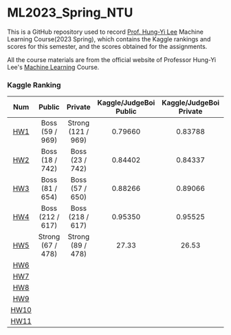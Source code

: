 # ML2023_Spring_NTU

This is a GitHub repository used to record [Prof. Hung-Yi Lee](https://speech.ee.ntu.edu.tw/~hylee/index.php) Machine Learning Course(2023 Spring), which contains the Kaggle rankings and scores for this semester, and the scores obtained for the assignments. 

All the course materials are from the official website of Professor Hung-Yi Lee's [Machine Learning](https://speech.ee.ntu.edu.tw/~hylee/ml/2023-spring.php) Course.

### Kaggle Ranking

|                              Num                               |     Public       |      Private       |  Kaggle/JudgeBoi Public  |  Kaggle/JudgeBoi Private  | Score |
|:--------------------------------------------------------------:|:----------------:|:------------------:|:------------------------:|:-------------------------:|:-----:|
|  [HW1](https://www.kaggle.com/competitions/ml2023spring-hw1/)  | Boss (59 / 969)  | Strong (121 / 969) | 0.79660                 |  0.83788                  |  9/10 |
|  [HW2](https://www.kaggle.com/competitions/ml2023spring-hw2/)  | Boss (18 / 742)  | Boss (23 / 742)    | 0.84402                 |  0.84337                  ||
|  [HW3](https://www.kaggle.com/competitions/ml2023spring-hw3/)  | Boss (81 / 654)  | Boss (57 / 650)    | 0.88266                 |  0.89066                  ||
|  [HW4](https://www.kaggle.com/competitions/ml2023springhw4)    | Boss (212 / 617) | Boss (218 / 617)   | 0.95350                 |  0.95525                  ||
|  [HW5](https://ml.ee.ntu.edu.tw/homeworks/1/description/)      | Strong (67 / 478)| Strong (89 / 478)  | 27.33                   |  26.53                    ||
|  [HW6](https://ml.ee.ntu.edu.tw/homeworks/2/description/)      |                  |                    |                         |                           ||
|  [HW7](https://www.kaggle.com/competitions/ml2023spring-hw7/)  |                  |                    |                         |                           ||
|  [HW8](https://www.kaggle.com/competitions/ml2023spring-hw8/)  |                  |                    |                         |                           ||
|  [HW9](https://www.kaggle.com/competitions/ml2023spring-hw9/)  |                  |                    |                         |                           ||
| [HW10](https://www.kaggle.com/competitions/ml2023spring-hw10/) |                  |                    |                         |                           ||
| [HW11](https://www.kaggle.com/competitions/ml2023spring-hw11/) |                  |                    |                         |                           ||
